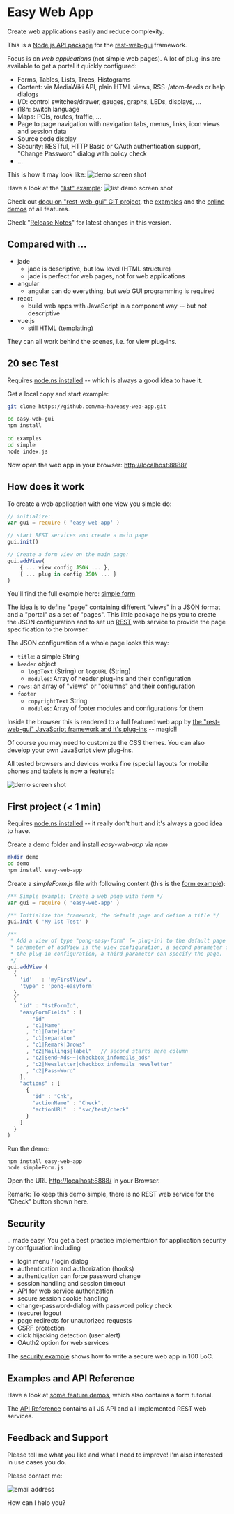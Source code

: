 # Easy Web App
Create web applications easily and reduce complexity.

This is a [Node.js API package](https://www.npmjs.com/package/easy-web-app) 
for the [rest-web-gui](https://github.com/ma-ha/rest-web-ui) framework.

Focus is on _web applications_ (not simple web pages). 
A lot of plug-ins are available to get a portal it quickly configured:
* Forms, Tables, Lists, Trees, Histograms
* Content: via MediaWiki API, plain HTML views, RSS-/atom-feeds or help dialogs
* I/O: control switches/drawer, gauges, graphs, LEDs, displays, ...
* i18n: switch language
* Maps: POIs, routes, traffic, ...
* Page to page navigation with navigation tabs, menus, links, icon views and session data
* Source code display
* Security: RESTful, HTTP Basic or OAuth authentication support, "Change Password" dialog with policy check
* ...

This is how it may look like:
![demo screen shot](http://bit.ly/rest-web-gui-screenshot) 

Have a look at the ["list" example](https://github.com/ma-ha/easy-web-app/tree/master/examples/list):
![list demo screen shot](https://github.com/ma-ha/easy-web-app/raw/master/examples/list/pong-list.png) 


Check out [docu on "rest-web-gui" GIT project](https://github.com/ma-ha/rest-web-ui/), 
the [examples](https://github.com/ma-ha/easy-web-app/tree/master/examples/)
and the [online demos](http://mh-svr.de/pong_dev) of all features.


Check "[Release Notes](https://github.com/ma-ha/easy-web-app/blob/master/ReleaseNotes.md)" for latest changes in this version.

## Compared with ...
* jade
  * jade is descriptive, but low level (HTML structure)
  * jade is perfect for web pages, not for web applications
* angular 
  * angular can do everything, but web GUI programming is required 
* react
  * build web apps with JavaScript in a component way -- but not descriptive
* vue.js
  * still HTML (templating)

They can all work behind the scenes, i.e. for view plug-ins. 

## 20 sec Test
Requires [node.ns installed](https://nodejs.org/en/download/) -- 
which is always a good idea to have it.

Get a local copy and start example:

```bash
git clone https://github.com/ma-ha/easy-web-app.git

cd easy-web-gui
npm install
 
cd examples
cd simple
node index.js
```

Now open the web app in your browser: [http://localhost:8888/](http://localhost:8888/)
	
## How does it work
To create a web application with one view you simple do:

```javascript
// initialize:
var gui = require ( 'easy-web-app' )

// start REST services and create a main page
gui.init()  

// Create a form view on the main page:
gui.addView( 
	{ ... view config JSON ... },
	{ ... plug in config JSON ... } 
)
```

You'll find the full example here:
[simple form](https://github.com/ma-ha/easy-web-app/blob/master/examples/simple/)

The idea is to define "page" containing different "views" in a JSON format and a "portal" as a set of "pages".
This little package helps you to create the JSON configuration and 
to set up [REST](https://en.wikipedia.org/wiki/Representational_state_transfer) 
web service to provide the page specification to the browser.

The JSON configuration of a whole page looks this way:
* `title`: a simple String
* `header` object
  * `logoText` (String) or `logoURL` (String) 
  * `modules`: Array of header plug-ins and their configuration
* `rows`: an array of "views" or "columns" and their configuration 
* `footer`
  * `copyrightText` String 
  * `modules`:  Array of footer modules and configurations for them

Inside the browser this is rendered to a full featured web app by
[the "rest-web-gui" JavaScript framework and it's plug-ins](https://github.com/ma-ha/rest-web-ui/) -- magic!!

Of course you may need to customize the CSS themes. You can also develop your own JavaScript view plug-ins.

All tested browsers and devices works fine (special layouts for mobile phones and tablets is now a feature):

![demo screen shot](https://raw.githubusercontent.com/ma-ha/easy-web-app/master/examples/gui-on-devices-s.png) 


## First project (< 1 min)
Requires [node.ns installed](https://nodejs.org/en/download/) -- 
it really don't hurt and it's always a good idea to have.

Create a demo folder and install _easy-web-app_ via _npm_

```bash
mkdir demo
cd demo
npm install easy-web-app
```

Create a _simpleForm.js_ file with following content 
(this is the [form example](https://github.com/ma-ha/easy-web-app/blob/master/examples/simple/index.js)):

```javascript
/** Simple example: Create a web page with form */
var gui = require ( 'easy-web-app' )

/** Initialize the framework, the default page and define a title */
gui.init ( 'My 1st Test' )

/**
 * Add a view of type "pong-easy-form" (= plug-in) to the default page the first
 * parameter of addView is the view configuration, a second parameter can define
 * the plug-in configuration, a third parameter can specify the page.
 */
gui.addView ( 
  {
    'id'   : 'myFirstView',
    'type' : 'pong-easyform'
  },
  {
    "id" : "tstFormId",
    "easyFormFields" : [ 
        "id"
      , "c1|Name"
      , "c1|Date|date"
      , "c1|separator"
      , "c1|Remark|3rows"
      , "c2|Mailings|label"   // second starts here column
      , "c2|Send~Ads~~|checkbox_infomails_ads"
      , "c2|Newsletter|checkbox_infomails_newsletter"
      , "c2|Pass~Word" 
    ],
    "actions" : [ 
      {
        "id" : "Chk",
        "actionName" : "Check",
        "actionURL"  : "svc/test/check"
      }
    ]
  }
)
```

Run the demo:

	npm install easy-web-app
	node simpleForm.js
	
Open the URL [http://localhost:8888/](http://localhost:8888/) in your Browser.

Remark: To keep this demo simple, there is no REST web service for the 
"Check" button shown here. 

## Security
.. made easy! You get a best practice implementaion for 
application security by confguration including 
* login menu / login dialog
* authentication and authorization (hooks)
* authentication can force password change
* session handling and session timeout
* API for web service authorization 
* secure session cookie handling
* change-password-dialog with password policy check
* (secure) logout 
* page redirects for unautorized requests
* CSRF protection
* click hijacking detection (user alert)
* OAuth2 option for web services 

The [security example](https://github.com/ma-ha/easy-web-app/tree/master/examples/security) 
shows how to write a secure web app in 100 LoC. 

## Examples and API Reference
Have a look at [some feature demos](https://github.com/ma-ha/easy-web-app/tree/master/examples/),
which also contains a form tutorial.

The [API Reference](https://github.com/ma-ha/easy-web-app/blob/master/API-Reference.md)
contains all JS API and all implemented REST web services.

## Feedback and Support
Please tell me what you like and what I need to improve! I'm also interested in use cases you do. 

Please contact me: 

![email address](https://raw.githubusercontent.com/ma-ha/easy-web-app/master/email.png) 

How can I help you?